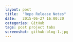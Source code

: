 ```yaml
---
layout: post
title:  "Repo Release Notes"
date:   2015-06-27 16:00:20
categories: GitHub
tags: post project tabs
screenshot: github-blog-1.jpg
---
```

